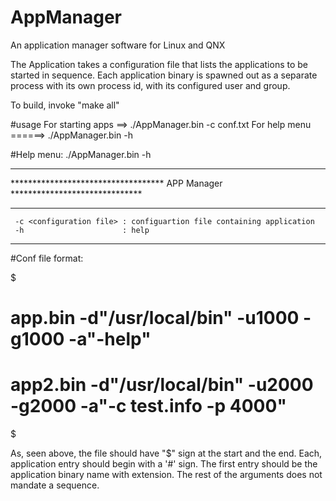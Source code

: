 # AppManager
An application manager software for Linux and QNX

The Application takes a configuration file that lists the applications to be started in sequence.
Each application binary is spawned out as a separate process with its own process id, with its configured user and group.

To build, invoke "make all"

#usage 
For starting apps ==> ./AppManager.bin -c conf.txt
For help menu ======> ./AppManager.bin -h

#Help menu:
./AppManager.bin -h
******************************************************************************
*********************************** APP Manager ******************************
******************************************************************************
	 -c <configuration file> : configuartion file containing application
	 -h                      : help 
******************************************************************************


#Conf file format:

$

# app.bin -d"/usr/local/bin" -u1000 -g1000 -a"-help"
# app2.bin -d"/usr/local/bin" -u2000 -g2000 -a"-c test.info -p 4000"

$

As, seen above, the file should have "$" sign at the start and the end.
Each, application entry should begin with a '#' sign.
The first entry should be the application binary name with extension. The rest of the arguments does not mandate a sequence.

